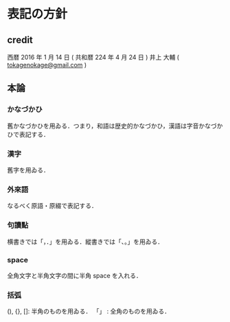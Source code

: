 # 表記の方針

## credit

西暦 2016 年 1 月 14 日 ( 共和暦 224 年 4 月 24 日 )
井上 大輔 ( tokagenokage@gmail.com )

## 本論

### かなづかひ

舊かなづかひを用ゐる．つまり，和語は歴史的かなづかひ，漢語は字音かなづかひで表記する．

### 漢字

舊字を用ゐる．

### 外來語

なるべく原語・原綴で表記する．

### 句讀點

横書きでは「，．」を用ゐる．縱書きでは「、。」を用ゐる．

### space

全角文字と半角文字の間に半角 space を入れる．

### 括弧

(), {}, []: 半角のものを用ゐる．
「」 : 全角のものを用ゐる．